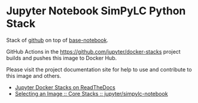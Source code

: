 # Jupyter Notebook SimPyLC Python Stack

Stack of [github](https://github.com/QQuick/SimPyLC) on top of [base-notebook](../base-notebook/README.md).

GitHub Actions in the <https://github.com/jupyter/docker-stacks> project builds and pushes this image to Docker Hub.

Please visit the project documentation site for help to use and contribute to this image and others.

- [Jupyter Docker Stacks on ReadTheDocs](https://jupyter-docker-stacks.readthedocs.io/en/latest/index.html)
- [Selecting an Image :: Core Stacks :: jupyter/simpylc-notebook](https://jupyter-docker-stacks.readthedocs.io/en/latest/using/selecting.html#jupyter-simpylc-notebook)